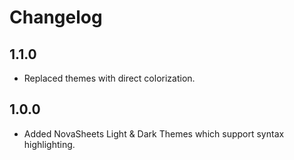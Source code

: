 # Changelog

## 1.1.0
- Replaced themes with direct colorization.

## 1.0.0
- Added NovaSheets Light & Dark Themes which support syntax highlighting.
